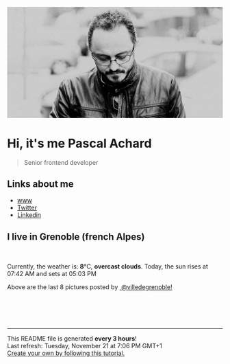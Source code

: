 ![Pascal Achard](./images/photo-pascal-achard.jpg)
# Hi, it's me Pascal Achard
> Senior frontend developer

## Links about me
- [www](https://www.pascal-achard.com)
- [Twitter](https://twitter.com/botmaster)
- [Linkedin](http://www.linkedin.com/in/pascal-achard)


## I live in Grenoble (french Alpes)
<img src="https://openweathermap.org/img/wn/04n@2x.png" alt="">

Currently, the weather is: **8**°C, **overcast clouds**.
Today, the sun rises at 07:42 AM and sets at 05:03 PM

Above are the last 8 pictures posted by <a href="https://www.instagram.com/villedegrenoble/" target="_blank"><img alt="" src="https://upload.wikimedia.org/wikipedia/commons/thumb/e/e7/Instagram_logo_2016.svg/1024px-Instagram_logo_2016.svg.png" width="20"/> @villedegrenoble!</a>

<p style="display: flex; flex-wrap: wrap; gap: 20px;">
        <img src="https://cdn1.picuki.com/hosted-by-instagram/q/0exhNuNYnjBGZDHIdN5WmL9I2PwkAQ9OKfhSQ7e71yJjMBhsLH6QvJA0mpCl6yRxIwVgFDeSYztg4I8vV1hYCD18O0PfQLOASjtS7KmQUe%7C%7CN2zBj8ZVmnb8wK3MaYXOm88ckVwmYdSgIGaYDG7uo+qhT5aGuO1lQpTb9d7JGmC4E5ZObS6olhMF4pJ2Jg3Tt%7C%7C9k4Ki5e82wzJURmpNTfvGhYEaW+NMB166d1RbMCxMkA%7C%7C6nRlSaHEmw+Jj8uQXagtIj+kOYA2DThSzArzXbqCosODnRG102ChiN3t4gj1aSNBdxuiekZkIH2bSAEXG428Fk71p26qCDMa2is4EhX2j3+2JrhX9oL9brUFKCwT9i64SvDeZ%7C%7CEPehhfD9cJLmFdxGObfa1BZ8Uw81AFKUeh2GU9ie+UYej6QlIKgRYlx7dCIElde+K6ryzoCfXsCXc9jQNgp29Q6BM3G91+ZCsrwl+JCqTU5oeGGGHn28sEeFTeLqVxpyHPrwU.jpeg" alt="" width="200"/>
        <img src="https://cdn1.picuki.com/hosted-by-instagram/q/0exhNuNYnjBGZDHIdN5WmL9I2PwkAQ9OKfhSQ7e71yJjMBhsLH6QvJA0mpCl6yRxIwVgFDeSYztg5YMqUl9WDD18O0bWSbyLST5R762cUufN0Txj9JFikL8yJHQWY36r8sAtUwmYdSgIGaYDG7uo%7C%7CesJ+fjrcjcFrjOMNbRKmDdttdCwFahlza4lsfe4kx2xu5xncG114WNxahlw5OLUqQUCSKn5PN1gpKZlR7pCjM4A%7C%7Cb281nT2F2MrNWh8FDSR9IXEi6g8iyDXdzQspjD3F+8EIU8hjl246h1gpNoCg72IAq5A+MYH4fP0VHJBWmhm+jVBocW+xzTsSUGI%7C%7CgVRwGKOlf7kNPchmZbxJvuYatDs1XztdJjEO491CVcVA6z7Z37EDf+xV+VDndphPb0d8xvm1EjvOrO53xBzU3gfxTuDUcIgfNyb5paO9Gf7hT+9swMRo+2jeJt97gxcy8qA5SdzKnrWAdx7LDjf5nk2OfRlc4+OkZuJPb0UGkdWbttVlW+IuIZRJEvpoOlqNos=.jpeg" alt="" width="200"/>
        <img src="https://cdn1.picuki.com/hosted-by-instagram/q/0exhNuNYnjBGZDHIdN5WmL9I2PwkAQ9OKfhSQ7e71yJjMBhsLH6QvJA0mpCj4yRwKwVlASuRYztg54soV1RUDT17PEPcSrSBTD5Q6KWQVe2qvDJu%7C%7CJZklLk3LnEfZXan8cMqUGepNWwSDv5PHL%7C%7Clo7gX5v%7C%7CsbCgEpjuSKrVCkGZTjse3TO9%7C%7C2pYf5%7C%7CHSv1izv9QpcmkazXgpdAd4+pvlpDk1VOCtO8BnsaBwVLYBxMEM7vm8yWjpX2skeiB4FTObtMXPmvpFui3rSzY57zz2F%7C%7Cl9EEIdvlqztEsVp6k5mK2vHKNZ8N8AjqPGeHItGWlvqklPv6XslHPaSkGI%7C%7CmIUwGPRn+T8J7gprsigdcy8U%7C%7C%7C%7C6xnX3XobPQoxVb1E5Md7iS1XvOfGYJu4Nvt5YK%7C%7CZb1XOG2iOPOaPQzSVmQjpP3mLeWbckYqm%7C%7CgpCq8UjDiznT+AVoxZjt.jpeg" alt="" width="200"/>
        <img src="https://cdn1.picuki.com/hosted-by-instagram/q/0exhNuNYnjBGZDHIdN5WmL9I2PwkAQ9OKfhSQ7e71yJjMBhsLH6QvJA0mpCl6yRxIwVgFDeSYztg5YMoV1tTCD18O0bWSbWMRDdV6aqQVu7N0TZl8J5hkL08KX0cYXGu%7C%7C8okVwmYdSgIGaYDG7uo+qhT5aGuO1lQpTb9d7JGmC4E5ZObS6olhMF4pJ2Jg3Tt%7C%7C9k4Ki5e82wzJURmpNTfvGhYEaW+NMB166d1RbMCxMkA%7C%7C6nRlSaHEmw+Jj8uTnagtIj+kOYA2G7Kezwb8mP1ZJ00DnRHuWqomwB3t4gj1aSNBdxuiekZkIH2bSAEXG428Fk71p26qCDMa2is4EhX2j3+2JqrXdoPsbvUBOqycdC44jvtOp%7C%7CUIe9jbD9cJLmFdxGObfa1BZ8Uw81AFKUeh2GU9ifuWbTu%7C%7CSQgCRh4l2TeD4RmYdik0ayV1iTCqCy8hlVtltmraadqnXpH3Mi8rwl+JCqTU5lqH2GAn28sEeFTeLqVxpyHPrwU.jpeg" alt="" width="200"/>
        <img src="https://cdn1.picuki.com/hosted-by-instagram/q/0exhNuNYnjBGZDHIdN5WmL9I2PwkAQ9OKfhSQ7e71yJjMBhsLH6QvJA0mpCl6yRxIwVgFDeSYztg5YMvUVVYCj18O0bXQL2NRDtc6qmeU+fN1jVi8pFhnbYyLHQfYH+m98YkUQmYdSgIGaYDG7uo%7C%7CesJ%7C%7CvzwbTYNpi2TNLxCyQlWotfpUrJy9ZRzt52U1h+189JldAJZ+jtvdBFundPZlTIeAf3+Idp1orN2S%7C%7CkKg8ITub2jymu+H2xkfWx9Ez7RtI7V2dENhhzrdSFlqjHxAZY1LHMRiVbmhh49upY%7C%7C39aJO91M4aYo6a%7C%7C0XCACW2E2hjtfwZftgALsSUGImUBRwT2Ej+b3e%7C%7CkZpZTzLfaiXt7wkQzaR6vwDoofck4iGNHiUA%7C%7CxOvLlKuxsxaZ+Watqkg2RvlTzd%7C%7C333xEmSWAMjDzWXMJPYvu+66Lyyi7AzzmI81MKvuuMapBu5Vxt6JGfuDEpX3KQNdB4PjzTyAZwO4tXUPjHm8OCPr4SETZWaM8spGK0lJxcfU6z8e9rNA==.jpeg" alt="" width="200"/>
        <img src="https://cdn1.picuki.com/hosted-by-instagram/q/0exhNuNYnjBGZDHIdN5WmL9I2PwkAQ9OKfhSQ7e71yJjMBhsLH6QvJA0mpCj4yRwKwVlASuRYztg5YMsV1xVAz1yP0TdQLCNTjdT6q2RXO3N1jZg%7C%7CJ5okrc1KXYXZX+r8cIvUwmYdSgIGaYDG7uo%7C%7CesJ+f3scjIEri2WNbwT9zJBpY6uSKVKz8B1pJ2Jg3Tt%7C%7C9k4Ki5e82wzJURmpNTfvGhYEaW+NMB166d1RbMCxMkA%7C%7C6nRlSaHEmw+Jj8uQXagtIj+kOYA2A2wXDMJ%7C%7CU2Nd40WDnRG2UCCjRh3t4gj1aSNBdxuiekakIH2bSAEXG428Fk71pu1ynOdV0Gv%7C%7CXF45EvH2oqmZK4y84XWF+W%7C%7CRe7u%7C%7CATWNp%7C%7C9Fa8aCnwtU9PiZEjbI6CBVc8fmY4SSq0b83jl1Ff7S7734wB4AGgSgWfeWMQ=.jpeg" alt="" width="200"/>
        <img src="https://cdn1.picuki.com/hosted-by-instagram/q/0exhNuNYnjBGZDHIdN5WmL9I2PwkAQ9OKfhSQ7e71yJjMBhsLH6QvJA0mpCl6yRxIwVgFDeSYztg5o0oUFRSCj18O0fcT7GLRDdX7aycV+7N1zVn9pNplLw0JHEYYXKm9MMoVgmYdSgIGaYDG7uo+qhT5aGuO1lQpTb9d7JGmC4E5ZObS6olhMF4pJ2Jg3Tt%7C%7C9k4Ki5e82wzJURmpNTfvGhYEaW+NMB166d1RbMCxMkA%7C%7C6nRlSaHEmw+Jj8uRHagtIj+kOYA2DDjcjsfz3GgVLg8DnRGg0XosR93t4gj1aSNBdxuiekZkIH2bSAEXG428Fk71p26qCDMa2is4EhX2j3+2JqrXPQHv7rEHKezYe654jvxPZ%7C%7CEIaJjfD9cJLmFdxGObfa1BZ8Uw81AFKUeh2GU9iKSRODZ4zlyNwx5ihyhC7VWWvOUiYCF1k7imzKY+VANne6fWeAOmkd8wvy8rwl+JCqTU5hrY2KCn28sEeFTeLqVxpyHPrwU.jpeg" alt="" width="200"/>
        <img src="https://cdn1.picuki.com/hosted-by-instagram/q/0exhNuNYnjBGZDHIdN5WmL9I2PwkAQ9OKfhSQ7e71yJjMBhsLH6QvJA0mpCl6yRxIwVgFDeSYztg5YsvVVhSDz18O0fcTbKPRT5S6KueVuvN1zFg85FikLs3LXQaYnam%7C%7C8ApUQmYdSgIGaYDG7uo%7C%7CesJ+fjrcjcFrjOMNbRKmDdttdCwFahlza4lsfe4kx2xu5xncG114WNxahlw5OLUqQUCSKn5PN1gpKZlR7pCjM4A%7C%7Cb281nT2F2MrNWh8FDSR9IXEi6g8iyDXdzQspjD3F+8EIU8hjl246gI8sKoruLy7GLpq+MZgq7bjfl5BWmhm+jVBocW+xzTsSUGI%7C%7CgVRwGKOlf7kNPchmZbxJvuYatDs1XztdJjEOo9hSlQVKaj4d1yMD8GTH+V9ldtgLb0d8xvm1EjvOrO53xBzU3gfxTuDUcIgfNyb55epoEb8iTG5ijEuwfiIdLZykGh6xJGjpD9Ce0yUP%7C%7CJnHTDez2A0C%7C%7Cp5VbmOkZuJPb0UGkclG9FVlW+IuIZRJEvpoOlqNos=.jpeg" alt="" width="200"/>
</p>

------------
<p>This README file is generated <b>every 3 hours</b>!
    <br />Last refresh: Tuesday, November 21 at 7:06 PM GMT+1
    <br /><a href="https://medium.com/@th.guibert/how-to-create-a-self-updating-readme-md-for-your-github-profile-f8b05744ca91">Create your own by following this tutorial.</a>
</p>
<p><a href="https://github.com/botmaster/botmaster/actions/workflows/main.yaml"><img alt="" src="https://github.com/botmaster/botmaster/actions/workflows/main.yaml/badge.svg" /></a></p>

